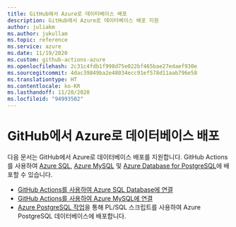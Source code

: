 ```yaml
---
title: GitHub에서 Azure로 데이터베이스 배포
description: GitHub에서 Azure로 데이터베이스 배포 지원
author: juliakm
ms.author: jukullam
ms.topic: reference
ms.service: azure
ms.date: 11/19/2020
ms.custom: github-actions-azure
ms.openlocfilehash: 2c31c4fdb1f998d75e022bf465bae27edaef930e
ms.sourcegitcommit: 4dac39849ba2e48034ecc91ef578d11aab796e58
ms.translationtype: HT
ms.contentlocale: ko-KR
ms.lasthandoff: 11/20/2020
ms.locfileid: "94993502"
---
```

# <a name="deploy-databases-from-github-to-azure"></a>GitHub에서 Azure로 데이터베이스 배포

다음 문서는 GitHub에서 Azure로 데이터베이스 배포를 지원합니다. GitHub Actions를 사용하여 [Azure SQL](/azure/azure-sql/), [Azure MySQL](/azure/mysql/) 및 [Azure Database for PostgreSQL](/azure/postgresql/)에 배포할 수 있습니다.

- [GitHub Actions를 사용하여 Azure SQL Database에 연결](/azure/azure-sql/database/connect-github-actions-sql-db)
- [GitHub Actions를 사용하여 Azure MySQL에 연결](/azure/mysql/quickstart-mysql-github-actions)
- [Azure PostgreSQL 작업](https://github.com/Azure/postgresql)을 통해 PL/SQL 스크립트를 사용하여 Azure PostgreSQL 데이터베이스에 배포합니다.
